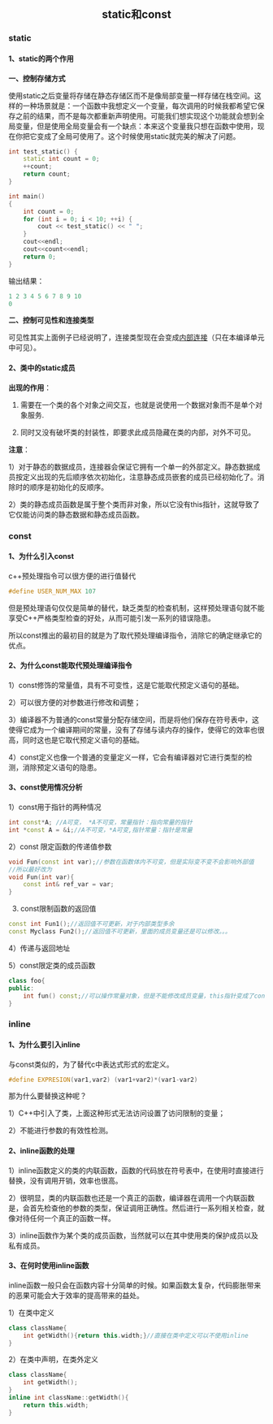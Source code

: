 ## <center>static和const</center>



###  static

#### 1、static的两个作用

**一、控制存储方式**

使用static之后变量将存储在静态存储区而不是像局部变量一样存储在栈空间。这样的一种场景就是：一个函数中我想定义一个变量，每次调用的时候我都希望它保存之前的结果，而不是每次都重新声明使用。可能我们想实现这个功能就会想到全局变量，但是使用全局变量会有一个缺点：本来这个变量我只想在函数中使用，现在你把它变成了全局可使用了。这个时候使用static就完美的解决了问题。

```C++
int test_static() {
	static int count = 0;
	++count;
	return count;
}

int main()
{
	int count = 0;
	for (int i = 0; i < 10; ++i) {
		cout << test_static() << " ";
	}
    cout<<endl;
    cout<<count<<endl;
    return 0;
}
```

输出结果：

```C++
1 2 3 4 5 6 7 8 9 10
0
```

**二、控制可见性和连接类型**

可见性其实上面例子已经说明了，连接类型现在会变成[内部连接](https://www.cnblogs.com/suiyu/archive/2011/11/24/2262116.html)（只在本编译单元中可见）。



#### 2、类中的static成员

**出现的作用**：

1) 需要在一个类的各个对象之间交互，也就是说使用一个数据对象而不是单个对象服务.

2) 同时又没有破坏类的封装性，即要求此成员隐藏在类的内部，对外不可见。

**注意**：

1）对于静态的数据成员，连接器会保证它拥有一个单一的外部定义。静态数据成员按定义出现的先后顺序依次初始化，注意静态成员嵌套的成员已经初始化了。消除时的顺序是初始化的反顺序。

2）类的静态成员函数是属于整个类而非对象，所以它没有this指针，这就导致了它仅能访问类的静态数据和静态成员函数。

### const

#### 1、为什么引入const

c++预处理指令可以很方便的进行值替代

```C++
#define USER_NUM_MAX 107
```

但是预处理语句仅仅是简单的替代，缺乏类型的检查机制，这样预处理语句就不能享受C++严格类型检查的好处，从而可能引发一系列的错误隐患。

所以const推出的最初目的就是为了取代预处理编译指令，消除它的确定继承它的优点。

#### 2、为什么const能取代预处理编译指令

1）const修饰的常量值，具有不可变性，这是它能取代预定义语句的基础。

2）可以很方便的对参数进行修改和调整；

3）编译器不为普通的const常量分配存储空间，而是将他们保存在符号表中，这使得它成为一个编译期间的常量，没有了存储与读内存的操作，使得它的效率也很高，同时这也是它取代预定义语句的基础。

4）const定义也像一个普通的变量定义一样，它会有编译器对它进行类型的检测，消除预定义语句的隐患。

#### 3、const使用情况分析

1）const用于指针的两种情况

```C++
int const*A; //A可变， *A不可变，常量指针：指向常量的指针
int *const A = &i;//A不可变，*A可变,指针常量：指针是常量
```

2）const 限定函数的传递值参数

```C++
void Fun(const int var);//参数在函数体内不可变，但是实际变不变不会影响外部值
//所以最好改为
void Fun(int var){
    const int& ref_var = var;
}
```

3) const限制函数的返回值

```C++
const int Fun1();//返回值不可更新，对于内部类型多余
const Myclass Fun2();//返回值不可更新，里面的成员变量还是可以修改。。。
```

4）传递与返回地址

5）const限定类的成员函数

```C++
class foo{
public:
    int fun() const;//可以操作常量对象，但是不能修改成员变量，this指针变成了const的
}
```

### inline

#### 1、为什么要引入inline

与const类似的，为了替代c中表达式形式的宏定义。

```C++
#define EXPRESION(var1,var2) (var1+var2)*(var1-var2)
```

那为什么要替换这种呢？

1）C++中引入了类，上面这种形式无法访问设置了访问限制的变量；

2）不能进行参数的有效性检测。

#### 2、inline函数的处理

1）inline函数定义的类的内联函数，函数的代码放在符号表中，在使用时直接进行替换，没有调用开销，效率也很高。

2）很明显，类的内联函数也还是一个真正的函数，编译器在调用一个内联函数是，会首先检查他的参数的类型，保证调用正确性。然后进行一系列相关检查，就像对待任何一个真正的函数一样。

3）inline函数作为某个类的成员函数，当然就可以在其中使用类的保护成员以及私有成员。

#### 3、在何时使用inline函数

inline函数一般只会在函数内容十分简单的时候。如果函数太复杂，代码膨胀带来的恶果可能会大于效率的提高带来的益处。

1）在类中定义

```C++
class className{
    int getWidth(){return this.width;}//直接在类中定义可以不使用inline
}
```

2）在类中声明，在类外定义

```C++
class className{
    int getWidth();
}
inline int className::getWidth(){
    return this.width;
}
```





